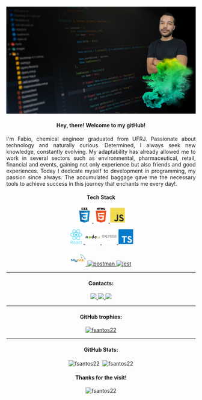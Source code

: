 
![Header](header.png "Header")

<h4 align="center">Hey, there! Welcome to my gitHub!</h4>

<p align="justify">     I'm Fabio, chemical engineer graduated from UFRJ. Passionate about technology and naturally curious. Determined, I always seek new knowledge, constantly evolving. My adaptability has already allowed me to work in several sectors such as environmental, pharmaceutical, retail, financial and events, gaining not only experience but also friends and good experiences. Today I dedicate myself to development in programming, my passion since always. The accumulated baggage gave me the necessary tools to achieve success in this journey that enchants me every day!.</p>

<h4 align="center">Tech Stack</h4>
 
<p align="center"> 
  <a href="https://www.w3schools.com/css/" target="_blank"> <img src="https://raw.githubusercontent.com/devicons/devicon/master/icons/css3/css3-original-wordmark.svg" alt="css3" width="40" height="40"/> </a> <a href="https://www.w3.org/html/" target="_blank"> <img src="https://raw.githubusercontent.com/devicons/devicon/master/icons/html5/html5-original-wordmark.svg" alt="html5" width="40" height="40"/> </a> <a href="https://developer.mozilla.org/en-US/docs/Web/JavaScript" target="_blank"> <img src="https://raw.githubusercontent.com/devicons/devicon/master/icons/javascript/javascript-original.svg" alt="javascript" width="40" height="40"/> </a>
</p>
 
<p align="center"> 
  <a href="https://reactjs.org/" target="_blank"> <img src="https://raw.githubusercontent.com/devicons/devicon/master/icons/react/react-original-wordmark.svg" alt="react" width="40" height="40"/> </a>
  <a href="https://nodejs.org" target="_blank"> <img src="https://raw.githubusercontent.com/devicons/devicon/master/icons/nodejs/nodejs-original-wordmark.svg" alt="nodejs" width="40" height="40"/> </a>
  <a href="https://expressjs.com" target="_blank"> <img src="https://raw.githubusercontent.com/devicons/devicon/master/icons/express/express-original-wordmark.svg" alt="express" width="40" height="40"/> </a>
  <a href="https://www.typescriptlang.org/" target="_blank"> <img src="https://raw.githubusercontent.com/devicons/devicon/master/icons/typescript/typescript-original.svg" alt="typescript" width="40" height="40"/> </a> 
</p>
 
<p align="center"> 
   <a href="https://www.mysql.com/" target="_blank"> <img src="https://raw.githubusercontent.com/devicons/devicon/master/icons/mysql/mysql-original-wordmark.svg" alt="mysql" width="40" height="40"/> </a> <a href="https://postman.com" target="_blank"> <img src="https://www.vectorlogo.zone/logos/getpostman/getpostman-icon.svg" alt="postman" width="40" height="40"/> </a> <a href="https://jestjs.io" target="_blank"> <img src="https://www.vectorlogo.zone/logos/jestjsio/jestjsio-icon.svg" alt="jest" width="40" height="40"/> </a> 
</p>

***
<h4 align="center">Contacts:</h4>
<p align="center">
  <a href="https://www.linkedin.com/in/fsantos22/" target="_blank">
    <img src="https://img.shields.io/badge/LinkedIn-0077B5?style=for-the-badge&logo=linkedin&logoColor=white"/>
  </a>
  <a href="http://fabio-santos.surge.sh/" target="_blank">
    <img src="https://img.shields.io/badge/PORTFOLIO-%20-brightgreen?style=for-the-badge"/>
  </a>
  <a href="mailto:22fsantos@gmail.com" target="_blank">
    <img src="https://img.shields.io/badge/Gmail-D14836?style=for-the-badge&logo=gmail&logoColor=white"/>
  </a>                                                                                                   
</p>

*** 
<h4 align="center">GitHub trophies:</h4>

<p align="center"> <a href="https://github.com/ryo-ma/github-profile-trophy"><img src="https://github-profile-trophy.vercel.app/?username=fsantos22&margin-w=15&margin-h=15&row=2&column=3" alt="fsantos22" /></a> </p>

***
<h4 align="center">GitHub Stats:</h4>

<p align="center"><img align="center" src="https://github-readme-stats.vercel.app/api/top-langs?username=fsantos22&show_icons=true&locale=en&layout=compact&count_private=true" alt="fsantos22" />&nbsp;
<img align="center" src="https://github-readme-stats.vercel.app/api?username=fsantos22&show_icons=true&locale=en&count_private=true" alt="fsantos22" /></p>

<h4 align="center">Thanks for the visit!</h4>

<p align="center"> <img src="https://komarev.com/ghpvc/?username=fsantos22&label=Profile%20views&color=0e75b6&style=plastic" alt="fsantos22" /> </p>
